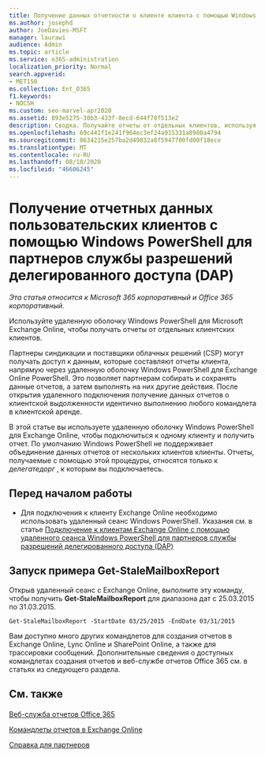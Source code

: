 ```yaml
---
title: Получение данных отчетности о клиенте клиента с помощью Windows PowerShell для партнеров в системе доступа к данным
ms.author: josephd
author: JoeDavies-MSFT
manager: laurawi
audience: Admin
ms.topic: article
ms.service: o365-administration
localization_priority: Normal
search.appverid:
- MET150
ms.collection: Ent_O365
f1.keywords:
- NOCSH
ms.custom: seo-marvel-apr2020
ms.assetid: 893e5275-30b3-433f-8ecd-644f78f513e2
description: Сводка. Получайте отчеты от отдельных клиентов, используя удаленный сеанс Windows PowerShell для Microsoft Exchange Online.
ms.openlocfilehash: 69c441f1e241f964ec3ef24a915331a8980a4794
ms.sourcegitcommit: 8634215e257ba2d49832a8f5947700fd00f18ece
ms.translationtype: MT
ms.contentlocale: ru-RU
ms.lasthandoff: 08/10/2020
ms.locfileid: "46606245"
---
```

# <a name="retrieve-customer-tenant-reporting-data-with-windows-powershell-for-delegated-access-permissions-dap-partners"></a>Получение отчетных данных пользовательских клиентов с помощью Windows PowerShell для партнеров службы разрешений делегированного доступа (DAP)

*Эта статья относится к Microsoft 365 корпоративный и Office 365 корпоративный.*

Используйте удаленную оболочку Windows PowerShell для Microsoft Exchange Online, чтобы получать отчеты от отдельных клиентских клиентов.
  
Партнеры синдикации и поставщики облачных решений (CSP) могут получать доступ к данным, которые составляют отчеты клиента, напрямую через удаленную оболочку Windows PowerShell для Exchange Online PowerShell. Это позволяет партнерам собирать и сохранять данные отчетов, а затем выполнять на них другие действия. После открытия удаленного подключения получение данных отчетов о клиентской выдолженности идентично выполнению любого командлета в клиентской аренде.
  
В этой статье вы используете удаленную оболочку Windows PowerShell для Exchange Online, чтобы подключиться к одному клиенту и получить отчет. По умолчанию Windows PowerShell не поддерживает объединение данных отчетов от нескольких клиентов клиенты. Отчеты, получаемые с помощью этой процедуры, относятся только к _делегатедорг_ , к которым вы подключаетесь.
  
 
## <a name="before-you-begin"></a>Перед началом работы

- Для подключения к клиенту Exchange Online необходимо использовать удаленный сеанс Windows PowerShell. Указания см. в статье [Подключение к клиентам Exchange Online с помощью удаленного сеанса Windows PowerShell для партнеров службы разрешений делегированного доступа (DAP)](connect-to-exchange-online-tenants-with-remote-windows-powershell-for-delegated.md)
    
## <a name="run-the-get-stalemailboxreport-sample"></a>Запуск примера Get-StaleMailboxReport

Открыв удаленный сеанс с Exchange Online, выполните эту команду, чтобы получить **Get-StaleMailboxReport** для диапазона дат с 25.03.2015 по 31.03.2015.
  
```
Get-StaleMailboxReport -StartDate 03/25/2015 -EndDate 03/31/2015
```

Вам доступно много других командлетов для создания отчетов в Exchange Online, Lync Online и SharePoint Online, а также для трассировки сообщений. Дополнительные сведения о доступных командлетах создания отчетов и веб-службе отчетов Office 365 см. в статьях из следующего раздела.
  
## <a name="see-also"></a>См. также

#### 

[Веб-служба отчетов Office 365](https://go.microsoft.com/fwlink/p/?LinkId=532777)
  
[Командлеты отчетов в Exchange Online](https://go.microsoft.com/fwlink/p/?LinkId=526430)
  
[Справка для партнеров](https://go.microsoft.com/fwlink/p/?LinkID=533477)


